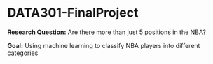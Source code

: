 # DATA301-FinalProject
**Research Question:** Are there more than just 5 positions in the NBA?

**Goal:** Using machine learning to classify NBA players into different categories
